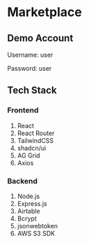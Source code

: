 # Marketplace

## Demo Account

Username: user

Password: user

## Tech Stack

### Frontend

1. React
2. React Router
3. TailwindCSS
4. shadcn/ui
5. AG Grid
6. Axios

### Backend

1. Node.js
2. Express.js
3. Airtable
4. Bcrypt
5. jsonwebtoken
6. AWS S3 SDK
